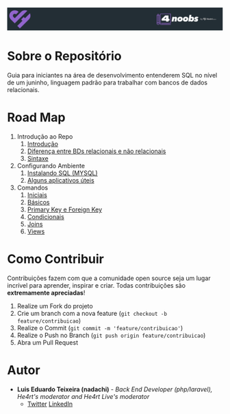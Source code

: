<p align="center">
  <a href="https://github.com/he4rt/4noobs" target="_blank">
    <img src="assets/header_4noobs.svg">
  </a>
</p>

# Sobre o Repositório

Guia para iniciantes na área de desenvolvimento entenderem SQL no nível de um juninho, linguagem padrão para trabalhar com bancos de dados relacionais.

# Road Map

1. Introdução ao Repo 
    1. [Introdução](contents/Introducao/Introducao.md)
    2. [Diferença entre BDs relacionais e não relacionais]()
    3. [Sintaxe]()
2. Configurando Ambiente
   1. [Instalando SQL (MYSQL)]()
   2. [Alguns aplicativos úteis]()
3. Comandos
   1. [Iniciais]()
   2. [Básicos]()
   3. [Primary Key e Foreign Key]()
   4. [Condicionais]()  
   5. [Joins]()
   6. [Views]()


# Como Contribuir

Contribuições fazem com que a comunidade open source seja um lugar incrível para aprender, inspirar e criar. Todas
contribuições são **extremamente apreciadas**!

1. Realize um Fork do projeto
2. Crie um branch com a nova feature (`git checkout -b feature/contribuicao`)
3. Realize o Commit (`git commit -m 'feature/contribuicao'`)
4. Realize o Push no Branch (`git push origin feature/contribuicao`)
5. Abra um Pull Request

# Autor

- **Luis Eduardo Teixeira (nadachi)** - _Back End Developer (php/laravel), He4rt's moderator and He4rt Live's moderator_
  - [Twitter](https://twitter.com/Luis_Nadachi) [LinkedIn](https://www.linkedin.com/in/luis-eduardo-ribeiro-teixeira-384b9819a/)

